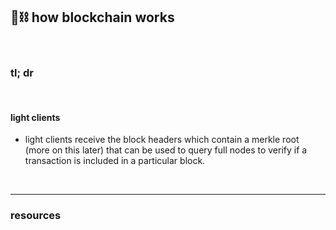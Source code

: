 ## 🧱⛓ how blockchain works

<br>

### tl; dr

<br>


#### light clients


* light clients receive the block headers which contain a merkle root (more on this later) that can be used to query full nodes to verify if a transaction is included in a particular block.


<br>

----

### resources
